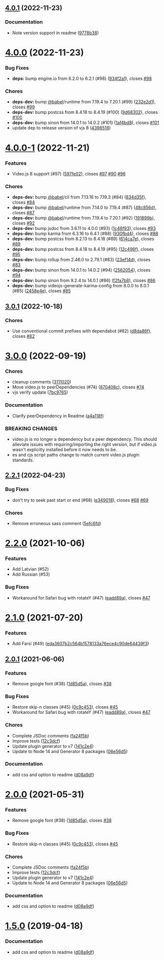 <a name="4.0.1"></a>
## [4.0.1](https://github.com/mister-ben/videojs-seek-buttons/compare/v4.0.0...v4.0.1) (2022-11-23)

### Documentation

* Note version support in readme ([9778b38](https://github.com/mister-ben/videojs-seek-buttons/commit/9778b38))

<a name="4.0.0"></a>
# [4.0.0](https://github.com/mister-ben/videojs-seek-buttons/compare/v4.0.0-1...v4.0.0) (2022-11-23)

### Bug Fixes

* **deps:** bump engine.io from 6.2.0 to 6.2.1 (#98) ([934f2a1](https://github.com/mister-ben/videojs-seek-buttons/commit/934f2a1)), closes [#98](https://github.com/mister-ben/videojs-seek-buttons/issues/98)

### Chores

* **deps-dev:** bump [@babel](https://github.com/babel)/runtime from 7.19.4 to 7.20.1 (#99) ([232e2d1](https://github.com/mister-ben/videojs-seek-buttons/commit/232e2d1)), closes [#99](https://github.com/mister-ben/videojs-seek-buttons/issues/99)
* **deps-dev:** bump postcss from 8.4.18 to 8.4.19 (#100) ([9d68302](https://github.com/mister-ben/videojs-seek-buttons/commit/9d68302)), closes [#100](https://github.com/mister-ben/videojs-seek-buttons/issues/100)
* **deps-dev:** bump sinon from 14.0.1 to 14.0.2 (#101) ([1af4bd8](https://github.com/mister-ben/videojs-seek-buttons/commit/1af4bd8)), closes [#101](https://github.com/mister-ben/videojs-seek-buttons/issues/101)
* update dep to release version of vjs 8 ([4398518](https://github.com/mister-ben/videojs-seek-buttons/commit/4398518))

<a name="4.0.0-1"></a>
# [4.0.0-1](https://github.com/mister-ben/videojs-seek-buttons/compare/v3.0.1...v4.0.0-1) (2022-11-21)

### Features

* Video.js 8 support (#97) ([597fe02](https://github.com/mister-ben/videojs-seek-buttons/commit/597fe02)), closes [#97](https://github.com/mister-ben/videojs-seek-buttons/issues/97) [#90](https://github.com/mister-ben/videojs-seek-buttons/issues/90) [#96](https://github.com/mister-ben/videojs-seek-buttons/issues/96)

### Chores

* **deps-dev:** bump [@babel](https://github.com/babel)/cli from 7.13.16 to 7.19.3 (#84) ([834d35f](https://github.com/mister-ben/videojs-seek-buttons/commit/834d35f)), closes [#84](https://github.com/mister-ben/videojs-seek-buttons/issues/84)
* **deps-dev:** bump [@babel](https://github.com/babel)/runtime from 7.14.0 to 7.19.4 (#87) ([48c856d](https://github.com/mister-ben/videojs-seek-buttons/commit/48c856d)), closes [#87](https://github.com/mister-ben/videojs-seek-buttons/issues/87)
* **deps-dev:** bump [@babel](https://github.com/babel)/runtime from 7.19.4 to 7.20.1 (#92) ([191899b](https://github.com/mister-ben/videojs-seek-buttons/commit/191899b)), closes [#92](https://github.com/mister-ben/videojs-seek-buttons/issues/92)
* **deps-dev:** bump jsdoc from 3.6.11 to 4.0.0 (#93) ([1c48f93](https://github.com/mister-ben/videojs-seek-buttons/commit/1c48f93)), closes [#93](https://github.com/mister-ben/videojs-seek-buttons/issues/93)
* **deps-dev:** bump karma from 6.3.16 to 6.4.1 (#88) ([930fbd4](https://github.com/mister-ben/videojs-seek-buttons/commit/930fbd4)), closes [#88](https://github.com/mister-ben/videojs-seek-buttons/issues/88)
* **deps-dev:** bump postcss from 8.2.13 to 8.4.18 (#89) ([614ca7e](https://github.com/mister-ben/videojs-seek-buttons/commit/614ca7e)), closes [#89](https://github.com/mister-ben/videojs-seek-buttons/issues/89)
* **deps-dev:** bump postcss from 8.4.18 to 8.4.19 (#95) ([12c496f](https://github.com/mister-ben/videojs-seek-buttons/commit/12c496f)), closes [#95](https://github.com/mister-ben/videojs-seek-buttons/issues/95)
* **deps-dev:** bump rollup from 2.46.0 to 2.79.1 (#83) ([23ef14d](https://github.com/mister-ben/videojs-seek-buttons/commit/23ef14d)), closes [#83](https://github.com/mister-ben/videojs-seek-buttons/issues/83)
* **deps-dev:** bump sinon from 14.0.1 to 14.0.2 (#94) ([2562054](https://github.com/mister-ben/videojs-seek-buttons/commit/2562054)), closes [#94](https://github.com/mister-ben/videojs-seek-buttons/issues/94)
* **deps-dev:** bump sinon from 9.2.4 to 14.0.1 (#86) ([f2fa7b8](https://github.com/mister-ben/videojs-seek-buttons/commit/f2fa7b8)), closes [#86](https://github.com/mister-ben/videojs-seek-buttons/issues/86)
* **deps-dev:** bump videojs-generate-karma-config from 8.0.0 to 8.0.1 (#85) ([2458e4e](https://github.com/mister-ben/videojs-seek-buttons/commit/2458e4e)), closes [#85](https://github.com/mister-ben/videojs-seek-buttons/issues/85)

<a name="3.0.1"></a>
## [3.0.1](https://github.com/mister-ben/videojs-seek-buttons/compare/v3.0.0...v3.0.1) (2022-10-18)

### Chores

* Use conventional commit prefixes with dependabot (#82) ([d8da86f](https://github.com/mister-ben/videojs-seek-buttons/commit/d8da86f)), closes [#82](https://github.com/mister-ben/videojs-seek-buttons/issues/82)

<a name="3.0.0"></a>
# [3.0.0](https://github.com/mister-ben/videojs-seek-buttons/compare/v2.2.1...v3.0.0) (2022-09-19)

### Chores

* cleanup comments ([3111020](https://github.com/mister-ben/videojs-seek-buttons/commit/3111020))
* Move video.js to peerDependencies (#74) ([870408c](https://github.com/mister-ben/videojs-seek-buttons/commit/870408c)), closes [#74](https://github.com/mister-ben/videojs-seek-buttons/issues/74)
* vjs verify update ([7bc9765](https://github.com/mister-ben/videojs-seek-buttons/commit/7bc9765))

### Documentation

* Clarify peerDependency in Readme ([a4a118f](https://github.com/mister-ben/videojs-seek-buttons/commit/a4a118f))


### BREAKING CHANGES

* video.js is no longer a dependency but a peer dependency.
This should alleviate issues with requiring/importing the right version,
but if video.js wasn't explicitly installed before it now needs to be.
* es and cjs script paths change to match current video.js
plugin standards.

<a name="2.2.1"></a>
## [2.2.1](https://github.com/mister-ben/videojs-seek-buttons/compare/v2.2.0...v2.2.1) (2022-04-23)

### Bug Fixes

* don't try to seek past start or end (#68) ([e349018](https://github.com/mister-ben/videojs-seek-buttons/commit/e349018)), closes [#68](https://github.com/mister-ben/videojs-seek-buttons/issues/68) [#69](https://github.com/mister-ben/videojs-seek-buttons/issues/69)

### Chores

* Remove erroneous sass comment ([5efc6fd](https://github.com/mister-ben/videojs-seek-buttons/commit/5efc6fd))

<a name="2.2.0"></a>
# [2.2.0](https://github.com/mister-ben/videojs-seek-buttons/compare/v2.0.0...v2.2.0) (2021-10-06)

### Features

* Add Latvian (#52)
* Add Russian (#53)

### Bug Fixes

* Workaround for Safari bug with rotateY (#47) ([eadd89a](https://github.com/mister-ben/videojs-seek-buttons/commit/eadd89a)), closes [#47](https://github.com/mister-ben/videojs-seek-buttons/issues/47)

<a name="2.1.0"></a>
# [2.1.0](https://github.com/mister-ben/videojs-seek-buttons/compare/v2.0.1...v2.1.0) (2021-07-20)


### Features

* Add Farsi (#49) ([eda3607b2c564b1578133a76ece4c90de64439f3](https://github.com/mister-ben/videojs-seek-buttons/commit/eda3607b2c564b1578133a76ece4c90de64439f3))

<a name="2.0.1"></a>
## [2.0.1](https://github.com/mister-ben/videojs-seek-buttons/compare/v1.3.0...v2.0.1) (2021-06-06)

### Features

* Remove google font (#38) ([1d85d5a](https://github.com/mister-ben/videojs-seek-buttons/commit/1d85d5a)), closes [#38](https://github.com/mister-ben/videojs-seek-buttons/issues/38)

### Bug Fixes

* Restore skip-n classes (#45) ([0c9c453](https://github.com/mister-ben/videojs-seek-buttons/commit/0c9c453)), closes [#45](https://github.com/mister-ben/videojs-seek-buttons/issues/45)
* Workaround for Safari bug with rotateY (#47) ([eadd89a](https://github.com/mister-ben/videojs-seek-buttons/commit/eadd89a)), closes [#47](https://github.com/mister-ben/videojs-seek-buttons/issues/47)

### Chores

* Complete JSDoc comments ([fa24f5b](https://github.com/mister-ben/videojs-seek-buttons/commit/fa24f5b))
* Improve tests ([12c3dcf](https://github.com/mister-ben/videojs-seek-buttons/commit/12c3dcf))
* Update plugin generator to v7 ([141c2e4](https://github.com/mister-ben/videojs-seek-buttons/commit/141c2e4))
* Update to Node 14 and Generator 8 packages ([06e56d5](https://github.com/mister-ben/videojs-seek-buttons/commit/06e56d5))

### Documentation

* add css and option to readme ([d08a9df](https://github.com/mister-ben/videojs-seek-buttons/commit/d08a9df))

<a name="2.0.0"></a>
# [2.0.0](https://github.com/mister-ben/videojs-seek-buttons/compare/v1.3.0...v2.0.0) (2021-05-31)

### Features

* Remove google font (#38) ([1d85d5a](https://github.com/mister-ben/videojs-seek-buttons/commit/1d85d5a)), closes [#38](https://github.com/mister-ben/videojs-seek-buttons/issues/38)

### Bug Fixes

* Restore skip-n classes (#45) ([0c9c453](https://github.com/mister-ben/videojs-seek-buttons/commit/0c9c453)), closes [#45](https://github.com/mister-ben/videojs-seek-buttons/issues/45)

### Chores

* Complete JSDoc comments ([fa24f5b](https://github.com/mister-ben/videojs-seek-buttons/commit/fa24f5b))
* Improve tests ([12c3dcf](https://github.com/mister-ben/videojs-seek-buttons/commit/12c3dcf))
* Update plugin generator to v7 ([141c2e4](https://github.com/mister-ben/videojs-seek-buttons/commit/141c2e4))
* Update to Node 14 and Generator 8 packages ([06e56d5](https://github.com/mister-ben/videojs-seek-buttons/commit/06e56d5))

### Documentation

* add css and option to readme ([d08a9df](https://github.com/mister-ben/videojs-seek-buttons/commit/d08a9df))

<a name="1.5.0"></a>
# [1.5.0](https://github.com/mister-ben/videojs-seek-buttons/compare/v1.5.0-beta0...v1.5.0) (2019-04-18)

### Documentation

* add css and option to readme ([d08a9df](https://github.com/mister-ben/videojs-seek-buttons/commit/d08a9df))

